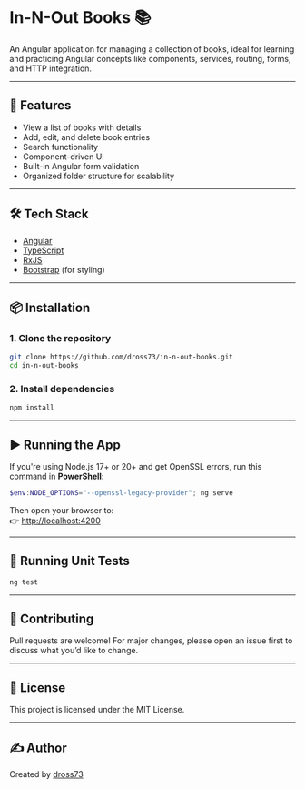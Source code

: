 # In-N-Out Books 📚

An Angular application for managing a collection of books, ideal for learning and practicing Angular concepts like components, services, routing, forms, and HTTP integration.

---

## 🚀 Features

- View a list of books with details
- Add, edit, and delete book entries
- Search functionality
- Component-driven UI
- Built-in Angular form validation
- Organized folder structure for scalability

---

## 🛠️ Tech Stack

- [Angular](https://angular.io/)
- [TypeScript](https://www.typescriptlang.org/)
- [RxJS](https://rxjs.dev/)
- [Bootstrap](https://getbootstrap.com/) (for styling)

---

## 📦 Installation

### 1. Clone the repository

```bash
git clone https://github.com/dross73/in-n-out-books.git
cd in-n-out-books
```

### 2. Install dependencies

```bash
npm install
```

---

## ▶️ Running the App

If you're using Node.js 17+ or 20+ and get OpenSSL errors, run this command in **PowerShell**:

```powershell
$env:NODE_OPTIONS="--openssl-legacy-provider"; ng serve
```

Then open your browser to:  
👉 [http://localhost:4200](http://localhost:4200)

---

## 🧪 Running Unit Tests

```bash
ng test
```

---

## 🤝 Contributing

Pull requests are welcome! For major changes, please open an issue first to discuss what you’d like to change.

---

## 📄 License

This project is licensed under the MIT License.

---

## ✍️ Author

Created by [dross73](https://github.com/dross73)
